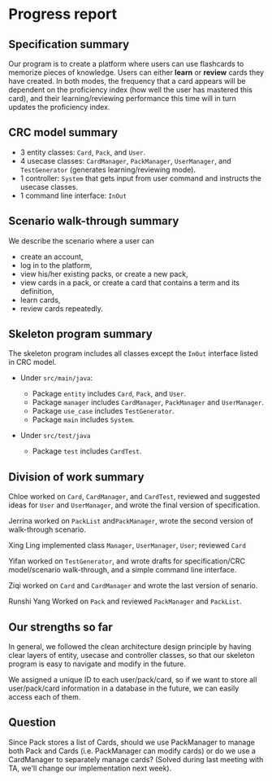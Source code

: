 # Progress report

## Specification summary

Our program is to create a platform where users can use flashcards to memorize pieces of knowledge.
Users can either **learn** or **review** cards they have created. 
In both modes, the frequency that a card appears will be dependent on the proficiency index (how well the user has mastered this card),
and their learning/reviewing performance this time will in turn updates the proficiency index.

## CRC model summary

- 3 entity classes: `Card`, `Pack`, and `User`.
- 4 usecase classes: `CardManager`, `PackManager`, `UserManager`, and `TestGenerator` (generates learning/reviewing mode).
- 1 controller: `System` that gets input from user command and instructs the usecase classes.
- 1 command line interface: `InOut`

## Scenario walk-through summary

We describe the scenario where a user can 
- create an account,
- log in to the platform, 
- view his/her existing packs, or create a new pack,
- view cards in a pack, or create a card that contains a term and its definition,
- learn cards,
- review cards repeatedly.

## Skeleton program summary

The skeleton program includes all classes except the `InOut` interface listed in CRC model.

- Under `src/main/java`:
  - Package `entity` includes `Card`, `Pack`, and `User`.
  - Package `manager` includes `CardManager`, `PackManager` and `UserManager`.
  - Package `use_case` includes `TestGenerator`.
  - Package `main` includes `System`.


- Under `src/test/java`
  - Package `test` includes `CardTest`.

## Division of work summary

Chloe worked on `Card`, `CardManager`, and `CardTest`, reviewed and suggested ideas for `User` and `UserManager`, and wrote the final version of specification.

Jerrina worked on `PackList` and`PackManager`, wrote the second version of walk-through scenario.

Xing Ling implemented class `Manager`, `UserManager`, `User`; reviewed `Card`

Yifan worked on `TestGenerator`, and wrote drafts for specification/CRC model/scenario walk-through, and a simple command line interface.

Ziqi worked on `Card` and `CardManager` and wrote the last version of senario.

Runshi Yang Worked on `Pack` and reviewed `PackManager` and `PackList`.

## Our strengths so far

In general, we followed the clean architecture design principle by having clear layers of entity, usecase and controller classes,
so that our skeleton program is easy to navigate and modify in the future.

We assigned a unique ID to each user/pack/card, so if we want to store all user/pack/card information in a database
in the future, we can easily access each of them.

## Question

Since Pack stores a list of Cards, should we use PackManager to manage both Pack and Cards (i.e. PackManager can modify cards) 
or do we use a CardManager to separately manage cards? (Solved during last meeting with TA, we'll change our implementation next week).



